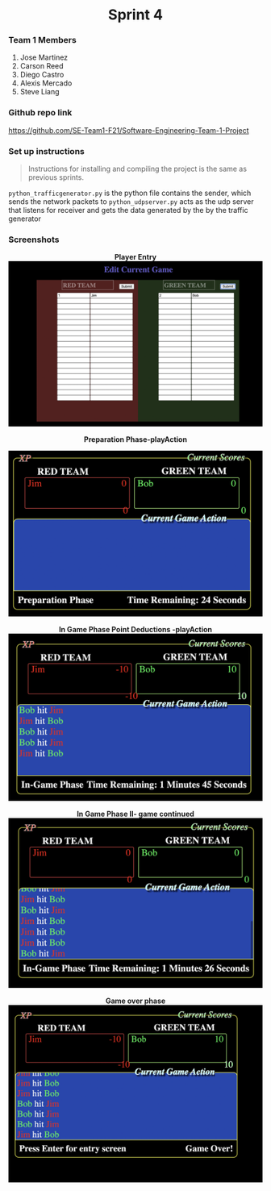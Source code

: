 # <center> Sprint 4


### Team 1  Members
1. Jose Martinez 
2. Carson Reed
3. Diego Castro
4. Alexis Mercado
5. Steve Liang

### Github repo link
https://github.com/SE-Team1-F21/Software-Engineering-Team-1-Project

### Set up instructions
>Instructions for installing and compiling the project is the same as previous sprints.


`python_trafficgenerator.py` is the python file contains the sender, which sends the network packets to `python_udpserver.py` acts as the udp server that listens for receiver and gets the data generated by the by the traffic generator



### Screenshots
**<center> Player Entry**
![entry](images/entry.png)









**<center> Preparation Phase-playAction**


![prep]('/../images/preparation%20phase.png)



**In Game Phase Point Deductions -playAction**
![game](/images/In-game%20phase%20I.png)

**In Game Phase II- game continued**
![game_2](images/In-game%20phase%20II.png)

**Game over phase**
![gameOver](images/Game%20over.png)


